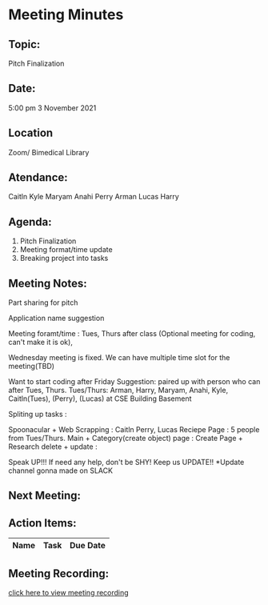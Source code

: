 # Meeting Minutes</h1>

## Topic: 
Pitch Finalization

## Date:
5:00 pm
3 November 2021 

## Location
Zoom/ Bimedical Library

## Atendance:
Caitln
Kyle
Maryam
Anahi
Perry
Arman
Lucas
Harry


##  Agenda:
1. Pitch Finalization
2. Meeting format/time update
3. Breaking project into tasks

##  Meeting Notes: 
Part sharing for pitch 

Application name suggestion

Meeting foramt/time : Tues, Thurs after class (Optional meeting for coding, can't make it is ok),

Wednesday meeting is fixed. We can have multiple time slot for the meeting(TBD)

Want to start coding after Friday
Suggestion: paired up with person who can after Tues, Thurs.
Tues/Thurs: Arman, Harry, Maryam, Anahi, Kyle, Caitln(Tues), (Perry), (Lucas) at CSE Building Basement

Spliting up tasks : 

Spoonacular + Web Scrapping : Caitln Perry, Lucas 
Reciepe Page : 5 people from Tues/Thurs.
Main + Category(create object) page :
Create Page + Research delete + update : 

Speak UP!!! 
If need any help, don't be SHY!
Keep us UPDATE!!
*Update channel gonna made on SLACK

  
## Next Meeting:


## Action Items:


|Name| Task                        | Due Date |
|-----|----------------------------------------------|-------------------|


## Meeting Recording:
[click here to view meeting recording]()
